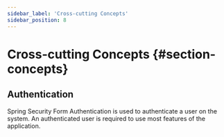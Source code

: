 ```yaml
---
sidebar_label: 'Cross-cutting Concepts'
sidebar_position: 8
---
```

# Cross-cutting Concepts {#section-concepts}

## Authentication
Spring Security Form Authentication is used to authenticate a user on the system. An authenticated user is required to use most features of the application.
